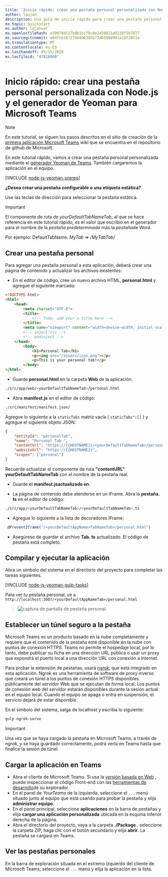 ```yaml
---
title: 'Inicio rápido: crear una pestaña personal personalizada con Node.js y el generador de Yeoman para Microsoft Teams'
author: laujan
description: Una guía de inicio rápido para crear una pestaña personal con el generador de Yeoman para Microsoft Teams.
ms.topic: quickstart
ms.author: lajanuar
ms.openlocfilehash: e39878d117b0b1b1f8c0e2450021d9238f5b7877
ms.sourcegitcommit: e8dfcb167274e996395b77d65999991a18f2051a
ms.translationtype: MT
ms.contentlocale: es-ES
ms.lasthandoff: 09/15/2020
ms.locfileid: "47818888"
---
```

# <a name="quickstart-create-a-custom-personal-tab-with-nodejs-and-the-yeoman-generator-for-microsoft-teams"></a>Inicio rápido: crear una pestaña personal personalizada con Node.js y el generador de Yeoman para Microsoft Teams

>[!NOTE]
>En este tutorial, se siguen los pasos descritos en el sitio de creación de la [primera aplicación Microsoft Teams](https://github.com/OfficeDev/generator-teams/wiki/Build-Your-First-Microsoft-Teams-App) wiki que se encuentra en el repositorio de github de Microsoft.

En este tutorial rápido, vamos a crear una pestaña personal personalizada mediante el [generador Yeoman de Teams](https://github.com/OfficeDev/generator-teams/wiki/Build-Your-First-Microsoft-Teams-App). También cargaremos la aplicación en el equipo.

[!INCLUDE [node-js-yeoman-prereq](~/includes/tabs/node-js-yeoman-prereq.md)]

**¿Desea crear una pestaña configurable o una etiqueta estática?**

Use las teclas de dirección para seleccionar la pestaña estática.

>[!IMPORTANT]
>El componente de ruta de *yourDefaultTabNameTab*, al que se hace referencia en este tutorial rápido, es el valor que escribió en el generador para el nombre de la *pestaña predeterminada* más la *pestaña*de Word.
>
>Por ejemplo: DefaultTabName: *MyTab*  =>  */MyTabTab/*

## <a name="create-your-personal-tab"></a>Crear una pestaña personal

Para agregar una pestaña personal a esta aplicación, deberá crear una página de contenido y actualizar los archivos existentes:

- En el editor de código, cree un nuevo archivo HTML, **personal.html** y agregue el siguiente marcado:

```html
<!DOCTYPE html>
<html>
    <head>
        <meta charset="UTF-8">
        <title>
            <!-- Todo: add your a title here -->
        </title>
        <meta name="viewport" content="width=device-width, initial-scale=1.0">
        <!-- inject:css -->
        <!-- endinject -->
    </head>
        <body>
            <h1>Personal Tab</h1>
            <p><img src="/assets/icon.png"></p>
            <p>This is your personal tab!</p>
        </body>
</html>
```

- Guarde **personal.html** en la carpeta **Web** de la aplicación:

```bash
./src/app/web/<yourDefaultTabNameTab>/personal.html
```

- Abra **manifest.js** en el editor de código:

```bash
./src/manifest/manifest.json/
```

Agregue lo siguiente a la `staticTabs` matriz vacía ( `staticTabs":[]` ) y agregue el siguiente objeto JSON:

```json
{
    "entityId": "personalTab",
    "name": "Personal Tab ",
    "contentUrl": "https://{{HOSTNAME}}/<yourDefaultTabNameTab>/personal.html",
    "websiteUrl": "https://{{HOSTNAME}}",
    "scopes": ["personal"]
}

```

Recuerde actualizar el componente de ruta **"contentURL"** **yourDefaultTabNameTab** con el nombre de la pestaña real.

- Guarde el **manifest.jsactualizado en**.

- La página de contenido debe atenderse en un IFrame. Abra la **pestaña. ts** en el editor de código:

 ```bash
./src/app/<yourDefaultTabNameTab>/<yourDefaultTabNameTab>.ts
```

- Agregue lo siguiente a la lista de decoradores IFrame:

```typescript
 @PreventIframe("/<yourDefaultAppName>TabNameTab>/personal.html")
```

- Asegúrese de guardar el archivo **Tab. ts** actualizado. El código de pestaña está completo.

## <a name="build-and-run-your-application"></a>Compilar y ejecutar la aplicación

Abra un símbolo del sistema en el directorio del proyecto para completar las tareas siguientes.

[!INCLUDE [node-js-yeoman-gulp-tasks](~/includes/tabs/node-js-yeoman-gulp-tasks.md)]

Para ver tu pestaña personal, ve a `http://localhost:3007/<yourDefaultAppNameTab>/personal.html`

>![captura de pantalla de pestaña personal](/microsoftteams/platform/assets/images/tab-images/personalTab.PNG)

## <a name="establish-a-secure-tunnel-to-your-tab"></a>Establecer un túnel seguro a la pestaña

Microsoft Teams es un producto basado en la nube completamente y requiere que el contenido de la pestaña esté disponible en la nube con puntos de conexión HTTPS. Teams no permite el hospedaje local, por lo tanto, debe publicar su ficha en una dirección URL pública o usar un proxy que expondrá el puerto local a una dirección URL con conexión a Internet.

Para probar la extensión de pestañas, usará [ngrok](https://ngrok.com/docs), que está integrado en esta aplicación. Ngrok es una herramienta de software de proxy inverso que creará un túnel a los puntos de conexión HTTPS disponibles públicamente del servidor Web que se ejecutan de forma local. Los puntos de conexión web del servidor estarán disponibles durante la sesión actual en el equipo local. Cuando el equipo se apaga o entra en suspensión, el servicio dejará de estar disponible.

En el símbolo del sistema, salga de localhost y escriba lo siguiente:

```bash
gulp ngrok-serve
```

> [!IMPORTANT]
> Una vez que se haya cargado la pestaña en Microsoft Teams, a través de *ngrok*, y se haya guardado correctamente, podrá verla en Teams hasta que finalice la sesión de túnel.

## <a name="upload-your-application-to-teams"></a>Cargar la aplicación en Teams

- Abra el cliente de Microsoft Teams. Si usa la [versión basada en Web](https://teams.microsoft.com) , puede inspeccionar el código Front-end con las [herramientas de desarrollo](~/tabs/how-to/developer-tools.md)de su explorador.
- En el panel de *YourTeams* de la izquierda, seleccione el `...` menú situado junto al equipo que está usando para probar la pestaña y elija **administrar equipo**.
- En el panel principal, seleccione **aplicaciones** en la barra de pestañas y elija **cargar una aplicación personalizada** ubicada en la esquina inferior derecha de la página.
- Abra el directorio del proyecto, vaya a la carpeta **./Package** , seleccione la carpeta ZIP, haga clic con el botón secundario y elija **abrir**. La pestaña se cargará en Teams.

## <a name="view-your-personal-tabs"></a>Ver las pestañas personales

En la barra de exploración situada en el extremo izquierdo del cliente de Microsoft Teams, seleccione el `...` menú y elija la aplicación en la lista.
